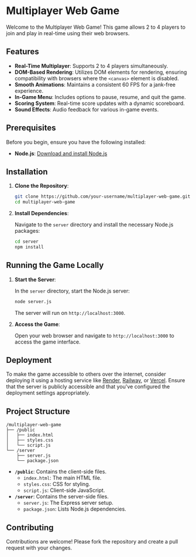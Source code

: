 # Multiplayer Web Game

Welcome to the Multiplayer Web Game! This game allows 2 to 4 players to join and play in real-time using their web browsers.

## Features

- **Real-Time Multiplayer**: Supports 2 to 4 players simultaneously.
- **DOM-Based Rendering**: Utilizes DOM elements for rendering, ensuring compatibility with browsers where the `<canvas>` element is disabled.
- **Smooth Animations**: Maintains a consistent 60 FPS for a jank-free experience.
- **In-Game Menu**: Includes options to pause, resume, and quit the game.
- **Scoring System**: Real-time score updates with a dynamic scoreboard.
- **Sound Effects**: Audio feedback for various in-game events.

## Prerequisites

Before you begin, ensure you have the following installed:

- **Node.js**: [Download and install Node.js](https://nodejs.org/)

## Installation

1. **Clone the Repository**:

   ```bash
   git clone https://github.com/your-username/multiplayer-web-game.git
   cd multiplayer-web-game
   ```

2. **Install Dependencies**:

   Navigate to the `server` directory and install the necessary Node.js packages:

   ```bash
   cd server
   npm install
   ```

## Running the Game Locally

1. **Start the Server**:

   In the `server` directory, start the Node.js server:

   ```bash
   node server.js
   ```

   The server will run on `http://localhost:3000`.

2. **Access the Game**:

   Open your web browser and navigate to `http://localhost:3000` to access the game interface.

## Deployment

To make the game accessible to others over the internet, consider deploying it using a hosting service like [Render](https://render.com/), [Railway](https://railway.app/), or [Vercel](https://vercel.com/). Ensure that the server is publicly accessible and that you've configured the deployment settings appropriately.

## Project Structure

```
/multiplayer-web-game
├── /public
│   ├── index.html
│   ├── styles.css
│   └── script.js
└── /server
    ├── server.js
    └── package.json
```

- **`/public`**: Contains the client-side files.
    - `index.html`: The main HTML file.
    - `styles.css`: CSS for styling.
    - `script.js`: Client-side JavaScript.
- **`/server`**: Contains the server-side files.
    - `server.js`: The Express server setup.
    - `package.json`: Lists Node.js dependencies.

## Contributing

Contributions are welcome! Please fork the repository and create a pull request with your changes.


